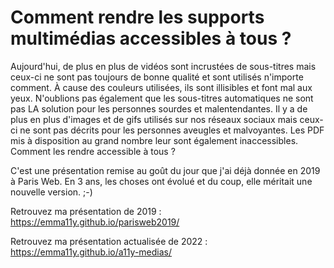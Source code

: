 # Comment rendre les supports multimédias accessibles à tous ?

Aujourd'hui, de plus en plus de vidéos sont incrustées de sous-titres mais ceux-ci ne sont pas toujours de bonne qualité et sont utilisés n'importe comment. À cause des couleurs utilisées, ils sont illisibles et font mal aux yeux. N'oublions pas également que les sous-titres automatiques ne sont pas LA solution pour les personnes sourdes et malentendantes. Il y a de plus en plus d'images et de gifs utilisés sur nos réseaux sociaux mais ceux-ci ne sont pas décrits pour les personnes aveugles et malvoyantes. Les PDF mis à disposition au grand nombre leur sont également inaccessibles. Comment les rendre accessible à tous ?

C'est une présentation remise au goût du jour que j'ai déjà donnée en 2019 à Paris Web. En 3 ans, les choses ont évolué et du coup, elle méritait une nouvelle version. ;-)

Retrouvez ma présentation de 2019 : https://emma11y.github.io/parisweb2019/

Retrouvez ma présentation actualisée de 2022 : https://emma11y.github.io/a11y-medias/
